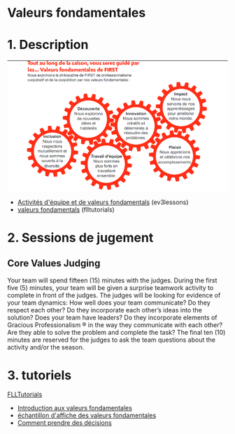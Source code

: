 # Valeurs fondamentales

# 1. Description
![image](valeursFondamentals.png)

* [Activités d'équipe et de valeurs fondamentals](http://archive.ev3lessons.com/web/ev3lessons-v4.9.0/corevalues.html) (ev3lessons)
* [valeurs fondamentals](http://flltutorials.com/CoreValues.html) (flltutorials)

# 2. Sessions de jugement
## Core Values Judging
Your team will spend fifteen (15) minutes with the judges. During the first five (5) minutes, your team will be
given a surprise teamwork activity to complete in front of the judges. The judges will be looking for evidence of
your team dynamics: How well does your team communicate? Do they respect each other? Do they
incorporate each other’s ideas into the solution? Does your team have leaders? Do they incorporate elements
of Gracious Professionalism ® in the way they communicate with each other? Are they able to solve the problem
and complete the task?
The final ten (10) minutes are reserved for the judges to ask the team questions about the activity and/or the
season.

# 3. tutoriels
[FLLTutorials](http://flltutorials.com/CoreValues.html)
* [Introduction aux valeurs fondamentales](http://flltutorials.com/translations/en-us/CoreValues/IntroductiontoCV.pdf)
* [échantillon d'affiche des valeurs fondamentales](http://flltutorials.com/translations/en-us/CoreValues/CVPoster.pdf)
* [Comment prendre des décisions](http://flltutorials.com/translations/en-us/CoreValues/MakingDecisions.pdf)
